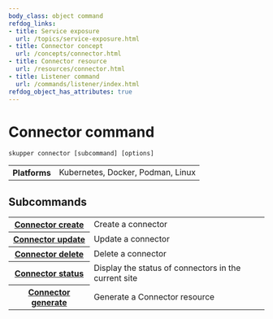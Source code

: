 ```yaml
---
body_class: object command
refdog_links:
- title: Service exposure
  url: /topics/service-exposure.html
- title: Connector concept
  url: /concepts/connector.html
- title: Connector resource
  url: /resources/connector.html
- title: Listener command
  url: /commands/listener/index.html
refdog_object_has_attributes: true
---
```


# Connector command

~~~ shell
skupper connector [subcommand] [options]
~~~

<table class="fields"><tr><th>Platforms</th><td>Kubernetes, Docker, Podman, Linux</td></table>

## Subcommands

<table class="objects">
<tr><th><a href="{{site.prefix}}/commands/connector/create.html">Connector create</a></th><td>Create a connector</td></tr>
<tr><th><a href="{{site.prefix}}/commands/connector/update.html">Connector update</a></th><td>Update a connector</td></tr>
<tr><th><a href="{{site.prefix}}/commands/connector/delete.html">Connector delete</a></th><td>Delete a connector</td></tr>
<tr><th><a href="{{site.prefix}}/commands/connector/status.html">Connector status</a></th><td>Display the status of connectors in the current site</td></tr>
<tr><th><a href="{{site.prefix}}/commands/connector/generate.html">Connector generate</a></th><td>Generate a Connector resource</td></tr>
</table>
